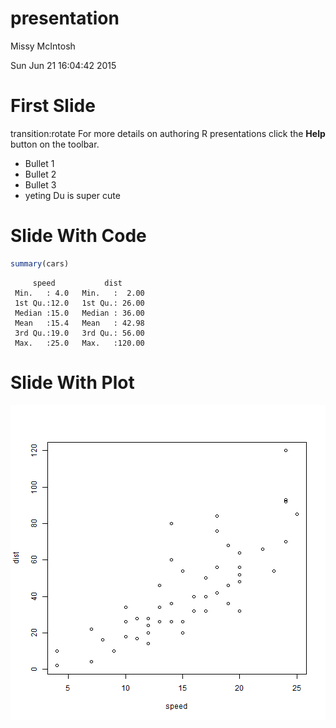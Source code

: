presentation
========================================================

Missy McIntosh   

Sun Jun 21 16:04:42 2015 

First Slide
========================================================
transition:rotate
For more details on authoring R presentations click the
**Help** button on the toolbar.

- Bullet 1
- Bullet 2
- Bullet 3
- yeting Du is super cute

Slide With Code
========================================================


```r
summary(cars)
```

```
     speed           dist       
 Min.   : 4.0   Min.   :  2.00  
 1st Qu.:12.0   1st Qu.: 26.00  
 Median :15.0   Median : 36.00  
 Mean   :15.4   Mean   : 42.98  
 3rd Qu.:19.0   3rd Qu.: 56.00  
 Max.   :25.0   Max.   :120.00  
```

Slide With Plot
========================================================

![plot of chunk unnamed-chunk-2](presentation-figure/unnamed-chunk-2-1.png) 

